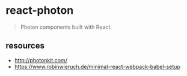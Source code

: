 # react-photon
> Photon components built with React.


## resources
- http://photonkit.com/
- https://www.robinwieruch.de/minimal-react-webpack-babel-setup
